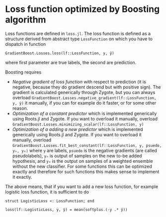 # Loss function optimized by Boosting algorithm

Loss functions are defined in `loss.jl`. The loss function is defined as a structure derived from abstract type `LossFunction` on which you have to dispatch in function
```
GradientBoost.Losses.loss(lf::LossFunction, y, ŷ)
```
where first parameter are true labels, the second are prediction. 

Boosting requires 
* *Negative gradient of loss function* with respect to prediction (it is negative, because they do gradient descend but with positive sign). The gradient is calculated generically through Zygote, but you can always overload `GradientBoost.Losses.negative_gradient(lf::LossFunction, y, ŷ)` it manually, if you can for example do it faster, or for some other reason.
* *Optimization of a constant predictor* which is implemented generically using Roots.jl and Zygote. If you want to overload it manually, overload `GradientBoost.Losses.minimizing_scalar(lf::LossFunction, y)`
* *Optimization of a adding a new predictor* which is implemented generically using Roots.jl and Zygote. If you want to overload it manually, overload `GradientBoost.Losses.fit_best_constant(lf::LossFunction, y, psuedo, yₕ, y₀)` where `y` are labels, `psuedo` is the negative gradients (are called pseudolabels), `yₕ` is output of samples on the new to-be added hypothesis, and `y₀` is the output on samples of a weighted ensemble without the new classifier. For some functions this can be optimized exactly and therefore for such functions this makes sense to implement it exactly.

The above means, that if you want to add a new loss function, for example logistic loss function, it is sufficient to do
```
struct LogisticLoss <: LossFunction; end

loss(lf::LogisticLoss, y, ŷ) = mean(softplus.(-y .* ŷ))

```
